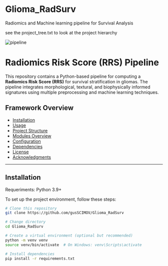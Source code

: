 # Glioma_RadSurv
Radiomics and Machine learning pipeline for Survival Analysis

see the project_tree.txt to look at the project hierarchy

![pipeline](https://github.com/user-attachments/assets/f1f9a3d6-74f8-4c35-9b7e-7cc9e63c0ac3)

# Radiomics Risk Score (RRS) Pipeline

This repository contains a Python-based pipeline for computing a **Radiomics Risk Score (RRS)** for survival stratification in gliomas. The pipeline integrates morphological, textural, and biophysically informed signatures using multiple preprocessing and machine learning techniques.

## **Framework Overview**
- [Installation](#installation)
- [Usage](#usage)
- [Project Structure](#project-structure)
- [Modules Overview](#modules-overview)
- [Configuration](#configuration)
- [Dependencies](#dependencies)
- [License](#license)
- [Acknowledgments](#acknowledgments)

---

## **Installation**
Requeriments:
Python 3.9+

To set up the project environment, follow these steps:

```sh
# Clone this repository
git clone https://github.com/gusSCIMOV/Glioma_RadSurv

# Change directory
cd Glioma_RadSurv

# Create a virtual environment (optional but recommended)
python -m venv venv
source venv/bin/activate  # On Windows: venv\Scripts\activate

# Install dependencies
pip install -r requirements.txt

